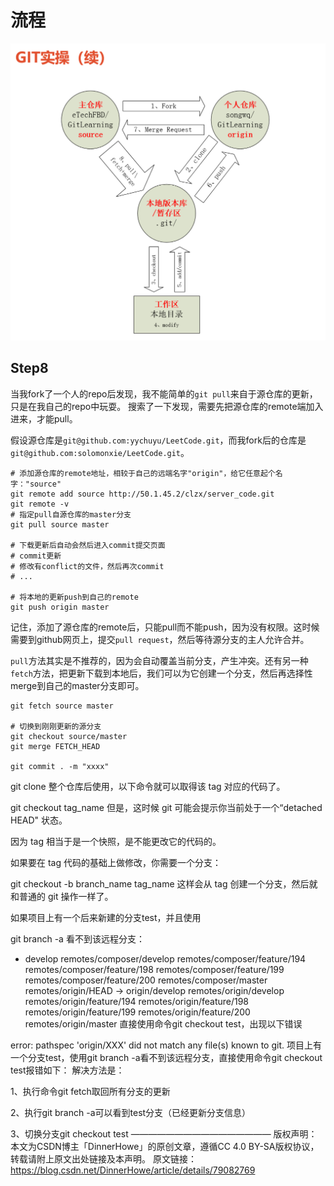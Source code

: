 # 流程

![git流程](pics/git流程.png)

## Step8

当我fork了一个人的repo后发现，我不能简单的`git pull`来自于源仓库的更新，只是在我自己的repo中玩耍。
 搜索了一下发现，需要先把源仓库的remote端加入进来，才能pull。

假设源仓库是`git@github.com:yychuyu/LeetCode.git`，而我fork后的仓库是`git@github.com:solomonxie/LeetCode.git`。

```shell
# 添加源仓库的remote地址，相较于自己的远端名字"origin"，给它任意起个名字："source"
git remote add source http://50.1.45.2/clzx/server_code.git
git remote -v
# 指定pull自源仓库的master分支
git pull source master

# 下载更新后自动会然后进入commit提交页面
# commit更新
# 修改有conflict的文件，然后再次commit
# ...

# 将本地的更新push到自己的remote
git push origin master
```

记住，添加了源仓库的remote后，只能pull而不能push，因为没有权限。这时候需要到github网页上，提交`pull request`，然后等待源分支的主人允许合并。

`pull`方法其实是不推荐的，因为会自动覆盖当前分支，产生冲突。还有另一种`fetch`方法，把更新下载到本地后，我们可以为它创建一个分支，然后再选择性merge到自己的master分支即可。

```shell
git fetch source master

# 切换到刚刚更新的源分支
git checkout source/master
git merge FETCH_HEAD

git commit . -m "xxxx"
```





git clone 整个仓库后使用，以下命令就可以取得该 tag 对应的代码了。 

git checkout tag_name 
但是，这时候 git 可能会提示你当前处于一个“detached HEAD" 状态。

因为 tag 相当于是一个快照，是不能更改它的代码的。

如果要在 tag 代码的基础上做修改，你需要一个分支： 

git checkout -b branch_name tag_name
这样会从 tag 创建一个分支，然后就和普通的 git 操作一样了。


如果项目上有一个后来新建的分支test，并且使用

git branch -a
看不到该远程分支：

* develop
  remotes/composer/develop
  remotes/composer/feature/194
  remotes/composer/feature/198
  remotes/composer/feature/199
  remotes/composer/feature/200
  remotes/composer/master
  remotes/origin/HEAD -> origin/develop
  remotes/origin/develop
  remotes/origin/feature/194
  remotes/origin/feature/198
  remotes/origin/feature/199
  remotes/origin/feature/200
  remotes/origin/master
直接使用命令git checkout test，出现以下错误

error: pathspec 'origin/XXX' did not match any file(s) known to git.
项目上有一个分支test，使用git branch -a看不到该远程分支，直接使用命令git checkout test报错如下：
解决方法是：

1、执行命令git fetch取回所有分支的更新

2、执行git branch -a可以看到test分支（已经更新分支信息）

3、切换分支git checkout test
————————————————
版权声明：本文为CSDN博主「DinnerHowe」的原创文章，遵循CC 4.0 BY-SA版权协议，转载请附上原文出处链接及本声明。
原文链接：https://blog.csdn.net/DinnerHowe/article/details/79082769